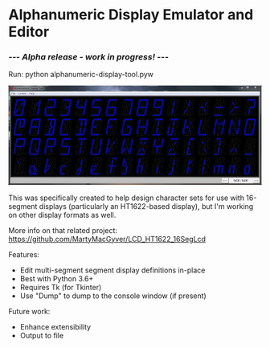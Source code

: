 # Alphanumeric Display Emulator and Editor

### *--- Alpha release - work in progress! ---*

Run: python alphanumeric-display-tool.pyw

![Sample screenshot](/docs/screenshot.jpg?raw=true)

This was specifically created to help design character sets for use with 16-segment displays (particularly an HT1622-based display), but I'm working on other display formats as well.

More info on that related project:
https://github.com/MartyMacGyver/LCD_HT1622_16SegLcd

Features:
* Edit multi-segment segment display definitions in-place
* Best with Python 3.6+
* Requires Tk (for Tkinter)
* Use "Dump" to dump to the console window (if present)

Future work:
* Enhance extensibility
* Output to file

